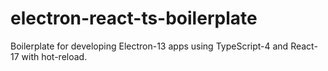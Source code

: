 # electron-react-ts-boilerplate
Boilerplate for developing Electron-13 apps using TypeScript-4 and React-17 with hot-reload.
